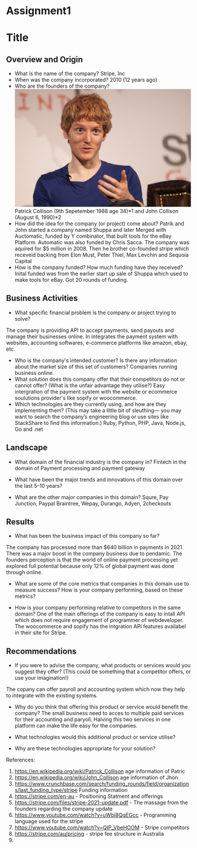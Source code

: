 # Assignment1
# Title

## Overview and Origin

* What is the name of the company?
Stripe, Inc
* When was the company incorporated?
2010 (12 years ago)
* Who are the founders of the company?
![Patrick_Collison.jpg](Patrick_Collison.jpg)
Patrick Collison (9th Sepetember 1988 age 34)*1 and John Collison (August 6, 1990)*2
* How did the idea for the company (or project) come about?
Patrik and John started a company named Shuppa and later Merged with Auctomatic, funded by Y combinator, that built tools for the eBay Platform. Automatic was also funded by Chris Sacca. The company was aquired for $5 million in 2008. Then he brother co-founded stripe which receveid backing from Elon Must, Peter Thiel, Max Levchin and Sequoia Capital 
* How is the company funded? How much funding have they received?
Inital funded was from the earlier start up sale of Shuppa which used to make tools for eBay. Got 20 rounds of funding. 

## Business Activities

* What specific financial problem is the company or project trying to solve?

The company is providing API to accept payments, send payouts and manage their businesses online. In integrates the payment system with websites, accounting softwares, e-commerce platforms like amazon, ebay, etc.  

* Who is the company's intended customer?  Is there any information about the market size of this set of customers?
Companies running business online. 
* What solution does this company offer that their competitors do not or cannot offer? (What is the unfair advantage they utilise?)
Easy intergration of the payment system with the website or ecommerce soulutions provider's like sopify or woocommerce. 
* Which technologies are they currently using, and how are they implementing them? (This may take a little bit of sleuthing–– you may want to search the company’s engineering blog or use sites like StackShare to find this information.)
Ruby, Python, PHP, Java, Node.js, Go and .net 

## Landscape

* What domain of the financial industry is the company in?
Fintech in the domain of Payment processing and payment gateway
* What have been the major trends and innovations of this domain over the last 5–10 years?

* What are the other major companies in this domain?
Squre, Pay Junction, Paypal Braintree, Wepay, Durango, Adyen, 2checkouts


## Results

* What has been the business impact of this company so far?

The company has processed more than $640 billion in payments in 2021. There was a major boost in the company business due to pendamic. The founders perception is that the world of online payment processing yet explored full potential because only 12% of global payment was done through online. 

* What are some of the core metrics that companies in this domain use to measure success? How is your company performing, based on these metrics?

* How is your company performing relative to competitors in the same domain?
One of the main offerings of the company is easy to intall API which does not require engagement of programmer of webdeveloper. The woocommerce and sopify has the intgration API features availabel in their site for Stripe. 

## Recommendations

* If you were to advise the company, what products or services would you suggest they offer? (This could be something that a competitor offers, or use your imagination!)

The copany can offer payroll and accounting system which now they help to integrate with the existing systems. 

* Why do you think that offering this product or service would benefit the company?
The small business need to acces to multiple paid services for their accounting and paryoll. Haiving this two services in one platform can make the life easy for the companies. 
* What technologies would this additional product or service utilise?

* Why are these technologies appropriate for your solution?


References: 
1. https://en.wikipedia.org/wiki/Patrick_Collison age information of Patric 
2. https://en.wikipedia.org/wiki/John_Collison age information of Jhon
3. https://www.crunchbase.com/search/funding_rounds/field/organizations/last_funding_type/stripe Funding information
4. https://stripe.com/en-au - Positioning Statment and offerings
5. https://stripe.com/files/stripe-2021-update.pdf - The massage from the founders regarding the company update 
6. https://www.youtube.com/watch?v=uWbj8QgEGcc - Programming language used for the stripe
7. https://www.youtube.com/watch?v=QIP_VbeHOOM - Stripe competitors 
8. https://stripe.com/au/pricing - stripe fee structure in Australia 
9. 
